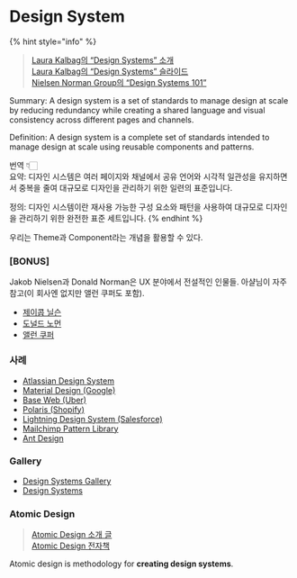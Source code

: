 # Design System

{% hint style="info" %}
> [Laura Kalbag의 “Design Systems” 소개](https://24ways.org/2012/design-systems/)\
> [Laura Kalbag의 “Design Systems” 슬라이드](https://speakerdeck.com/laurakalbag/design-systems-1)\
> [Nielsen Norman Group의 “Design Systems 101”](https://www.nngroup.com/articles/design-systems-101/)

Summary: A design system is a set of standards to manage design at scale by reducing redundancy while creating a shared language and visual consistency across different pages and channels.

Definition: A design system is a complete set of standards intended to manage design at scale using reusable components and patterns.

번역 👇🏻\
요약: 디자인 시스템은 여러 페이지와 채널에서 공유 언어와 시각적 일관성을 유지하면서 중복을 줄여 대규모로 디자인을 관리하기 위한 일련의 표준입니다.

정의: 디자인 시스템이란 재사용 가능한 구성 요소와 패턴을 사용하여 대규모로 디자인을 관리하기 위한 완전한 표준 세트입니다.
{% endhint %}

우리는 Theme과 Component라는 개념을 활용할 수 있다.

### [BONUS]

Jakob Nielsen과 Donald Norman은 UX 분야에서 전설적인 인물들. 아샬님이 자주 참고(이 회사엔 없지만 앨런 쿠퍼도 포함).

- [제이콥 닐슨](https://ko.wikipedia.org/wiki/제이콥_닐슨)
- [도널드 노먼](https://ko.wikipedia.org/wiki/도널드_노먼)
- [앨런 쿠퍼](https://en.wikipedia.org/wiki/Alan_Cooper)

### 사례

- [Atlassian Design System](https://atlassian.design/)
- [Material Design (Google)](https://material.io/)
- [Base Web (Uber)](https://baseweb.design/)
- [Polaris (Shopify)](https://polaris.shopify.com/)
- [Lightning Design System (Salesforce)](https://www.lightningdesignsystem.com/)
- [Mailchimp Pattern Library](https://ux.mailchimp.com/patterns)
- [Ant Design](https://ant.design/)

### Gallery

- [Design Systems Gallery](https://designsystemsrepo.com/design-systems/)
- [Design Systems](https://www.designsystems.com/open-design-systems/)

### Atomic Design

> [Atomic Design 소개 글](https://bradfrost.com/blog/post/atomic-web-design/)\
> [Atomic Design 전자책](https://atomicdesign.bradfrost.com/)

Atomic design is methodology for **creating design systems**.
